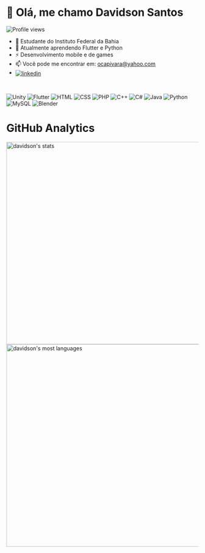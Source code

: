 <h1>👋 Olá, me chamo Davidson Santos</h1>
<p align="left"> <img src="https://komarev.com/ghpvc/?username=davidson-santos&color=blueviolet" alt="Profile views" /> </p>

- 👀 Estudante do Instituto Federal da Bahia
- 🌱 Atualmente aprendendo Flutter e Python
- ⚡ Desenvolvimento mobile e de games
- 📫 Você pode me encontrar em: ocapivara@yahoo.com
- <a href="https://www.linkedin.com/in/davidson-santos-de-oliveira-9a627b163/" target="_blank">
  <img align="center" src="https://img.shields.io/badge/-Perfil_no_Linkedin-05122A?style=flat&logo=linkedin&color=blue" alt="linkedin"/>
  </a>

<br>

![Unity](https://img.shields.io/badge/-Unity-05122A?style=flat&logo=unity&color=blueviolet)
![Flutter](https://img.shields.io/badge/-Flutter-05122A?style=flat&logo=flutter&color=blueviolet)
![HTML](https://img.shields.io/badge/-HTML-05122A?style=flat&logo=HTML5&color=blueviolet)
![CSS](https://img.shields.io/badge/-CSS-05122A?style=flat&logo=CSS3&color=blueviolet)
![PHP](https://img.shields.io/badge/-PHP-05122A?style=flat&logo=PHP&color=blueviolet)
![C++](https://img.shields.io/badge/-C++-05122A?style=flat&logo=C&color=blueviolet)
![C#](https://img.shields.io/badge/-C_Sharp-05122A?style=flat&logo=Csharp&color=blueviolet)
![Java](https://img.shields.io/badge/-Java-05122A?style=flat&logo=Java&color=blueviolet)
![Python](https://img.shields.io/badge/-Python-05122A?style=flat&logo=Python&color=blueviolet)
![MySQL](https://img.shields.io/badge/-MySQL-05122A?style=flat&logo=MySQL&color=blueviolet)
![Blender](https://img.shields.io/badge/-Blender-05122A?style=flat&logo=blender&color=blueviolet)


<h1>GitHub Analytics</h1>

<p align="left">
<img width="530em" src="https://github-readme-stats.vercel.app/api?username=davidson-santos&show_icons=true&theme=radical" alt="davidson's stats"/>
<img width="530em" src="https://github-readme-stats.vercel.app/api/top-langs/?username=davidson-santos&layout=compact&theme=radical" alt="davidson's most languages"/>
</p>
